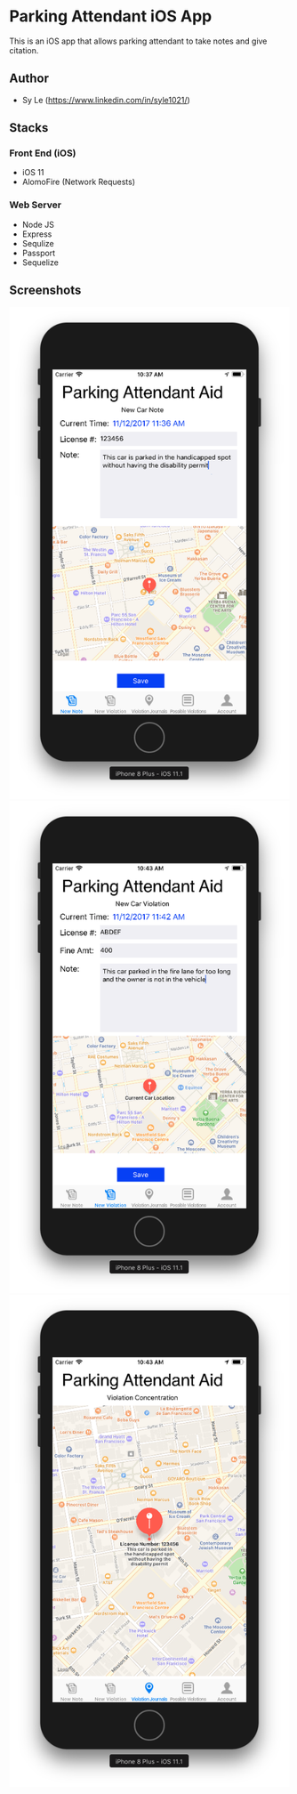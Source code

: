 # Parking Attendant iOS App
This is an iOS app that allows parking attendant to take notes and give citation.


## Author
- Sy Le (https://www.linkedin.com/in/syle1021/)


## Stacks
### Front End (iOS)
- iOS 11
- AlomoFire (Network Requests)


### Web Server
- Node JS
- Express
- Sequlize
- Passport
- Sequelize


## Screenshots
![alt text](./screenshot/1.png "1")
![alt text](./screenshot/2.png "2")
![alt text](./screenshot/3.png "3")

